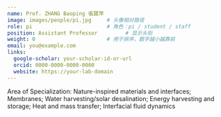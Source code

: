 ```yaml
---
name: Prof. ZHANG Baoping 張寶萍
image: images/people/pi.jpg     # 头像相对路径
role: pi                        # 角色：pi / student / staff
position: Assistant Professor         # 显示头衔
weight: 0                       # 用于排序，数字越小越靠前
email: you@example.com
links:
  google-scholar: your-scholar-id-or-url
  orcid: 0000-0000-0000-0000
  website: https://your-lab-domain
---
```

Area of Specialization: Nature-inspired materials and interfaces; Membranes; Water harvesting/solar desalination; Energy harvesting and storage; Heat and mass transfer; Interfacial fluid dynamics
